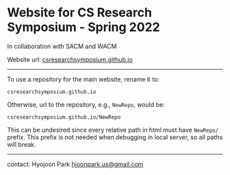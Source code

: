 # Website for CS Research Symposium - Spring 2022
In collaboration with SACM and WACM

Website url: [csresearchsymposium.github.io](https://csresearchsymposium.github.io/)

---

To use a repository for the main website, rename it to:

    csresearchsymposium.github.io

Otherwise, url to the repository, e.g., `NewRepo`, would be:

    csresearchsymposium.github.io/NewRepo

This can be undesired since every relative path in html must have `NewRepo/` prefix.
This prefix is not needed when debugging in local server, so all paths will break.

---

contact: Hyojoon Park hjoonpark.us@gmail.com
